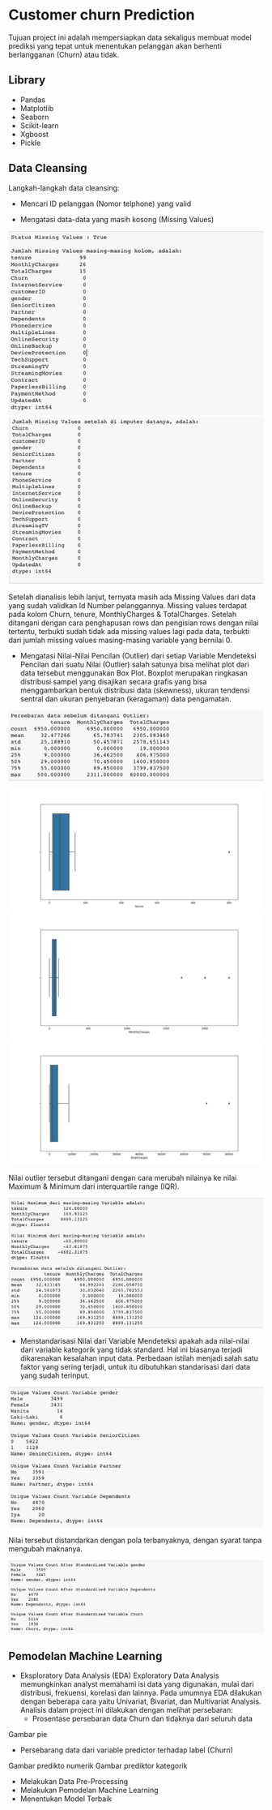 # Customer churn Prediction
Tujuan project ini adalah mempersiapkan data sekaligus membuat model prediksi yang tepat untuk menentukan pelanggan akan berhenti berlangganan (Churn) atau tidak.

## Library
- Pandas
- Matplotlib
- Seaborn
- Scikit-learn
- Xgboost
- Pickle

## Data Cleansing

Langkah-langkah data cleansing:
- Mencari ID pelanggan (Nomor telphone) yang valid

- Mengatasi data-data yang masih kosong (Missing Values)

![](https://github.com/irfanarga/Customer_churn_Prediction/blob/master/images/Data_Cleansing/Missing%20value.png)
![](https://github.com/irfanarga/Customer_churn_Prediction/blob/master/images/Data_Cleansing/Missing%20value%20handled.png)

Setelah dianalisis lebih lanjut, ternyata masih ada Missing Values dari data yang sudah validkan Id Number pelanggannya. Missing values terdapat pada kolom Churn, tenure, MonthlyCharges & TotalCharges. Setelah ditangani dengan cara penghapusan rows dan pengisian rows dengan nilai tertentu, terbukti sudah tidak ada missing values lagi pada data, terbukti dari jumlah missing values masing-masing variable yang bernilai 0.

- Mengatasi Nilai-Nilai Pencilan (Outlier) dari setiap Variable
Mendeteksi Pencilan dari suatu Nilai (Outlier) salah satunya bisa melihat plot dari data tersebut menggunakan Box Plot. Boxplot merupakan ringkasan distribusi sampel yang disajikan secara grafis yang bisa menggambarkan bentuk distribusi data (skewness), ukuran tendensi sentral dan ukuran penyebaran (keragaman) data pengamatan. 

![](https://github.com/irfanarga/Customer_churn_Prediction/blob/master/images/Data_Cleansing/Data%20ada%20outlier.png)

![](https://github.com/irfanarga/Customer_churn_Prediction/blob/master/images/Data_Cleansing/Boxplot%20tenure.png)
![](https://github.com/irfanarga/Customer_churn_Prediction/blob/master/images/Data_Cleansing/Boxplot%20monthly%20charge.png)
![](https://github.com/irfanarga/Customer_churn_Prediction/blob/master/images/Data_Cleansing/Boxplot%20total%20charge.png)

Nilai outlier tersebut ditangani dengan cara merubah nilainya ke nilai Maximum & Minimum dari interquartile range (IQR).

![](https://github.com/irfanarga/Customer_churn_Prediction/blob/master/images/Data_Cleansing/outlier%20handled.png)

- Menstandarisasi Nilai dari Variable
Mendeteksi apakah ada nilai-nilai dari variable kategorik yang tidak standard. Hal ini biasanya terjadi dikarenakan kesalahan input data. Perbedaan istilah menjadi salah satu faktor yang sering terjadi, untuk itu dibutuhkan standarisasi dari data yang sudah terinput.

![](https://github.com/irfanarga/Customer_churn_Prediction/blob/master/images/Data_Cleansing/Nilai%20tidak%20standar.png)

Nilai tersebut distandarkan dengan pola terbanyaknya, dengan syarat tanpa mengubah maknanya.

![](https://github.com/irfanarga/Customer_churn_Prediction/blob/master/images/Data_Cleansing/nilai%20standar.png)

## Pemodelan Machine Learning
- Eksploratory Data Analysis (EDA)
Exploratory Data Analysis memungkinkan analyst memahami isi data yang digunakan, mulai dari distribusi, frekuensi, korelasi dan lainnya. Pada umumnya EDA dilakukan dengan beberapa cara yaitu Univariat, Bivariat, dan Multivariat Analysis. Analisis dalam project ini dilakukan dengan melihat persebaran:
  - Prosentase persebaran data Churn dan tidaknya dari seluruh data
  
Gambar pie  
  
  - Persebarang data dari variable predictor terhadap label (Churn)

Gambar predikto numerik
Gambar prediktor kategorik

- Melakukan Data Pre-Processing
- Melakukan Pemodelan Machine Learning
- Menentukan Model Terbaik
